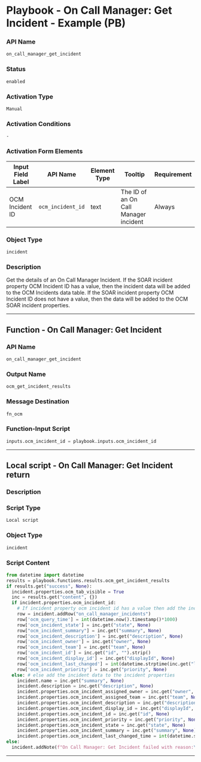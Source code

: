 <!--
    DO NOT MANUALLY EDIT THIS FILE
    THIS FILE IS AUTOMATICALLY GENERATED WITH resilient-sdk codegen
    Generated with resilient-sdk v51.0.6.0.1543
-->

# Playbook - On Call Manager: Get Incident - Example (PB)

### API Name
`on_call_manager_get_incident`

### Status
`enabled`

### Activation Type
`Manual`

### Activation Conditions
`-`

### Activation Form Elements
| Input Field Label | API Name | Element Type | Tooltip | Requirement |
| ----------------- | -------- | ------------ | ------- | ----------- |
| OCM Incident ID | `ocm_incident_id` | text | The ID of an On Call Manager incident | Always |

### Object Type
`incident`

### Description
Get the details of an On Call Manager Incident. If the SOAR incident property OCM Incident ID has a value, then the incident data will be added to the OCM Incidents data table. If the SOAR incident property OCM Incident ID does not have a value, then the data will be added to the OCM SOAR incident properties.


---
## Function - On Call Manager: Get Incident

### API Name
`on_call_manager_get_incident`

### Output Name
`ocm_get_incident_results`

### Message Destination
`fn_ocm`

### Function-Input Script
```python
inputs.ocm_incident_id = playbook.inputs.ocm_incident_id
```

---

## Local script - On Call Manager: Get Incident return

### Description


### Script Type
`Local script`

### Object Type
`incident`

### Script Content
```python
from datetime import datetime
results = playbook.functions.results.ocm_get_incident_results
if results.get("success", None):
  incident.properties.ocm_tab_visible = True
  inc = results.get("content", {})
  if incident.properties.ocm_incident_id:
    # If incident property ocm incident id has a value then add the incident data to the data table
    row = incident.addRow("on_call_manager_incidents")
    row['ocm_query_time'] = int(datetime.now().timestamp()*1000)
    row['ocm_incident_state'] = inc.get("state", None)
    row["ocm_incident_summary"] = inc.get("summary", None)
    row['ocm_incident_description'] = inc.get("description", None)
    row['ocm_incident_owner'] = inc.get("owner", None)
    row['ocm_incident_team'] = inc.get("team", None)
    row['ocm_incident_id'] = inc.get("id", "").strip()
    row['ocm_incident_display_id'] = inc.get("displayId", None)
    row['ocm_incident_last_changed'] = int(datetime.strptime(inc.get("lastChanged", None)[:-1], "%Y-%m-%dT%H:%M:%S.%f").timestamp()*1000) if inc.get("lastChanged", None) else None
    row['ocm_incident_priority'] = inc.get("priority", None)
  else: # else add the incident data to the incident properties
    incident.name = inc.get("summary", None)
    incident.description = inc.get("description", None)
    incident.properties.ocm_incident_assigned_owner = inc.get("owner", None)
    incident.properties.ocm_incident_assigned_team = inc.get("team", None)
    incident.properties.ocm_incident_description = inc.get("description", None)
    incident.properties.ocm_incident_display_id = inc.get("displayId", None)
    incident.properties.ocm_incident_id = inc.get("id", None)
    incident.properties.ocm_incident_priority = inc.get("priority", None)
    incident.properties.ocm_incident_state = inc.get("state", None)
    incident.properties.ocm_incident_summary = inc.get("summary", None)
    incident.properties.ocm_incident_last_changed_time = int(datetime.strptime(inc.get("lastChanged", None)[:-1], "%Y-%m-%dT%H:%M:%S.%f").timestamp()*1000) if inc.get("lastChanged", None) else None
else:
  incident.addNote(f"On Call Manager: Get Incident failed with reason:\n{results.get('reason', None)}")
```

---

